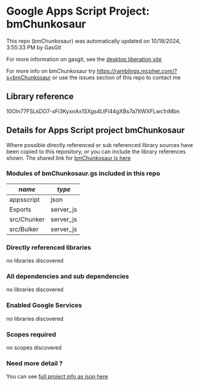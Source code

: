 # Google Apps Script Project: bmChunkosaur
This repo (bmChunkosaur) was automatically updated on 10/18/2024, 3:55:33 PM by GasGit

For more information on gasgit, see the [desktop liberation site](https://ramblings.mcpher.com/drive-sdk-and-github/migrategasgit/ "desktop liberation")

For more info on bmChunkosaur try https://ramblings.mcpher.com/?s=bmChunkosaur or use the issues section of this repo to contact me
## Library reference
10Oln77FSLkDO7-xFi3KyxnAx1SXgs4LtFl44gXBs7a7ltWXFLwc1nMbn


## Details for Apps Script project bmChunkosaur
Where possible directly referenced or sub referenced library sources have been copied to this repository, or you can include the library references shown. 
The shared link for [bmChunkosaur is here](https://script.google.com/d/10Oln77FSLkDO7-xFi3KyxnAx1SXgs4LtFl44gXBs7a7ltWXFLwc1nMbn/edit?usp=sharing "open in the GAS IDE")

### Modules of bmChunkosaur.gs included in this repo
*name*|*type*
--- | --- 
appsscript| json
Exports| server_js
src/Chunker| server_js
src/Bulker| server_js
### Directly referenced libraries
no libraries discovered
### All dependencies and sub dependencies
no libraries discovered
### Enabled Google Services
no libraries discovered
### Scopes required
no scopes discovered
### Need more detail ?
You can see [full project info as json here](info.json)
